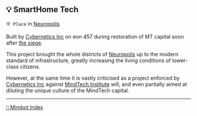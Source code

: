 ## 💡 SmartHome Tech

`🪧 Place` in [Neuropolis](<https://zeithalt.github.io/r/neuropolis.html>)

Built by [Cybernetics Inc](<https://zeithalt.github.io/r/cybernetics_inc.html>) on eon 457 during restoration of MT capital soon after [the siege](<https://zeithalt.github.io/t/#eon0384>).

This project brought the whole districts of [Neuropolis](<https://zeithalt.github.io/r/neuropolis.html>) up to the modern standard of infrastructure, greatly increasing the living conditions of lower-class citizens.

However, at the same time it is vastly criticised as a project enforced by [Cybernetics Inc](<https://zeithalt.github.io/r/cybernetics_inc.html>) against [MindTech Institute](<https://zeithalt.github.io/r/mindtech_institute.html>) will, and even partially aimed at diluting the unique culture of the MindTech capital.

<!---
keywords: neuropolis 
aliases: 
-->
----------
[`📑` Mimbot Index](</index.md#39b0>)
